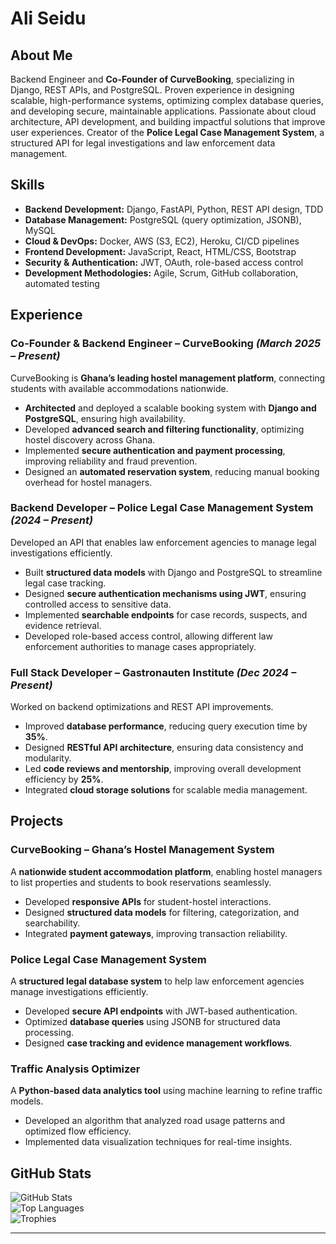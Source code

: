 # Ali Seidu  

## About Me  
Backend Engineer and **Co-Founder of CurveBooking**, specializing in Django, REST APIs, and PostgreSQL. Proven experience in designing scalable, high-performance systems, optimizing complex database queries, and developing secure, maintainable applications. Passionate about cloud architecture, API development, and building impactful solutions that improve user experiences. Creator of the **Police Legal Case Management System**, a structured API for legal investigations and law enforcement data management.  

## Skills  
- **Backend Development:** Django, FastAPI, Python, REST API design, TDD  
- **Database Management:** PostgreSQL (query optimization, JSONB), MySQL  
- **Cloud & DevOps:** Docker, AWS (S3, EC2), Heroku, CI/CD pipelines  
- **Frontend Development:** JavaScript, React, HTML/CSS, Bootstrap  
- **Security & Authentication:** JWT, OAuth, role-based access control  
- **Development Methodologies:** Agile, Scrum, GitHub collaboration, automated testing  

## Experience  

### Co-Founder & Backend Engineer – CurveBooking *(March 2025 – Present)*  
CurveBooking is **Ghana’s leading hostel management platform**, connecting students with available accommodations nationwide.  
- **Architected** and deployed a scalable booking system with **Django and PostgreSQL**, ensuring high availability.  
- Developed **advanced search and filtering functionality**, optimizing hostel discovery across Ghana.  
- Implemented **secure authentication and payment processing**, improving reliability and fraud prevention.  
- Designed an **automated reservation system**, reducing manual booking overhead for hostel managers.  

### Backend Developer – Police Legal Case Management System *(2024 – Present)*  
Developed an API that enables law enforcement agencies to manage legal investigations efficiently.  
- Built **structured data models** with Django and PostgreSQL to streamline legal case tracking.  
- Designed **secure authentication mechanisms using JWT**, ensuring controlled access to sensitive data.  
- Implemented **searchable endpoints** for case records, suspects, and evidence retrieval.  
- Developed role-based access control, allowing different law enforcement authorities to manage cases appropriately.  

### Full Stack Developer – Gastronauten Institute *(Dec 2024 – Present)*  
Worked on backend optimizations and REST API improvements.  
- Improved **database performance**, reducing query execution time by **35%**.  
- Designed **RESTful API architecture**, ensuring data consistency and modularity.  
- Led **code reviews and mentorship**, improving overall development efficiency by **25%**.  
- Integrated **cloud storage solutions** for scalable media management.  

## Projects  

### CurveBooking – Ghana’s Hostel Management System  
A **nationwide student accommodation platform**, enabling hostel managers to list properties and students to book reservations seamlessly.  
- Developed **responsive APIs** for student-hostel interactions.  
- Designed **structured data models** for filtering, categorization, and searchability.  
- Integrated **payment gateways**, improving transaction reliability.  

### Police Legal Case Management System  
A **structured legal database system** to help law enforcement agencies manage investigations efficiently.  
- Developed **secure API endpoints** with JWT-based authentication.  
- Optimized **database queries** using JSONB for structured data processing.  
- Designed **case tracking and evidence management workflows**.  

### Traffic Analysis Optimizer  
A **Python-based data analytics tool** using machine learning to refine traffic models.  
- Developed an algorithm that analyzed road usage patterns and optimized flow efficiency.  
- Implemented data visualization techniques for real-time insights.  

## GitHub Stats  
![GitHub Stats](https://github-readme-stats.vercel.app/api?username=aliseidu8855&theme=dark)  
![Top Languages](https://github-readme-stats.vercel.app/api/top-langs/?username=aliseidu8855&theme=dark&layout=compact)  
![Trophies](https://github-profile-trophy.vercel.app/?username=aliseidu8855&theme=radical)  

---
